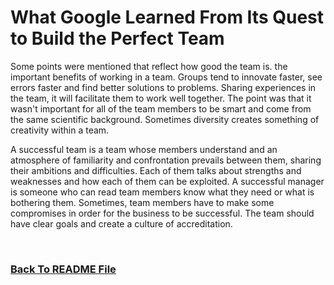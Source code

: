 # What Google Learned From Its Quest to Build the Perfect Team

Some points were mentioned that reflect how good the team is.
the important benefits of working in a team. Groups tend to innovate faster, see errors faster and find better solutions to problems. Sharing experiences in the team, it will facilitate them to work well together.
The point was that it wasn't important for all of the team members to be smart and come from the same scientific background. Sometimes diversity creates something of creativity within a team.

A successful team is a team whose members understand and an atmosphere of familiarity and confrontation prevails between them, sharing their ambitions and difficulties. Each of them talks about strengths and weaknesses and how each of them can be exploited.
A successful manager is someone who can read team members know what they need or what is bothering them.
Sometimes, team members have to make some compromises in order for the business to be successful. The team should have clear goals and create a culture of accreditation.

<br>


### [Back To README File](https://raghadmustafa96.github.io/reading-notes/README201)